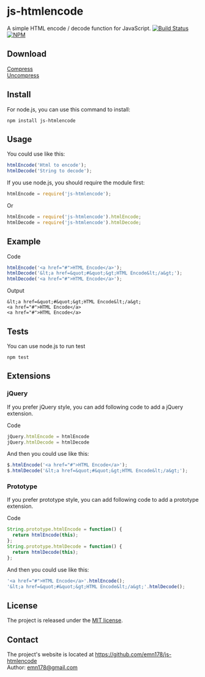 # js-htmlencode
A simple HTML encode / decode function for JavaScript.
[![Build Status](https://api.travis-ci.org/emn178/js-htmlencode.png)](https://travis-ci.org/emn178/js-htmlencode)  
[![NPM](https://nodei.co/npm/js-htmlencode.png?stars&downloads)](https://nodei.co/npm/js-htmlencode/)

## Download
[Compress](https://raw.github.com/emn178/js-htmlencode/master/build/htmlencode.min.js)  
[Uncompress](https://raw.github.com/emn178/js-htmlencode/master/src/htmlencode.js)

## Install
For node.js, you can use this command to install:

    npm install js-htmlencode

## Usage
You could use like this:
```JavaScript
htmlEncode('Html to encode');
htmlDecode('String to decode');
```
If you use node.js, you should require the module first:
```JavaScript
htmlEncode = require('js-htmlencode');
```
Or
```JavaScript
htmlEncode = require('js-htmlencode').htmlEncode;
htmlDecode = require('js-htmlencode').htmlDecode;
```
## Example
Code
```JavaScript
htmlEncode('<a href="#">HTML Encode</a>');
htmlDecode('&lt;a href=&quot;#&quot;&gt;HTML Encode&lt;/a&gt;');
htmlDecode('<a href="#">HTML Encode</a>');
```
Output

    &lt;a href=&quot;#&quot;&gt;HTML Encode&lt;/a&gt;
    <a href="#">HTML Encode</a>
    <a href="#">HTML Encode</a>

## Tests
You can use node.js to run test

    npm test

## Extensions
### jQuery
If you prefer jQuery style, you can add following code to add a jQuery extension.

Code
```JavaScript
jQuery.htmlEncode = htmlEncode
jQuery.htmlDecode = htmlDecode
```
And then you could use like this:
```JavaScript
$.htmlEncode('<a href="#">HTML Encode</a>');
$.htmlDecode('&lt;a href=&quot;#&quot;&gt;HTML Encode&lt;/a&gt;');
```
### Prototype
If you prefer prototype style, you can add following code to add a prototype extension.

Code
```JavaScript
String.prototype.htmlEncode = function() {
  return htmlEncode(this);
};
String.prototype.htmlDecode = function() {
  return htmlDecode(this);
};
```
And then you could use like this:
```JavaScript
'<a href="#">HTML Encode</a>'.htmlEncode();
'&lt;a href=&quot;#&quot;&gt;HTML Encode&lt;/a&gt;'.htmlDecode();
```
## License
The project is released under the [MIT license](http://www.opensource.org/licenses/MIT).

## Contact
The project's website is located at https://github.com/emn178/js-htmlencode  
Author: emn178@gmail.com
